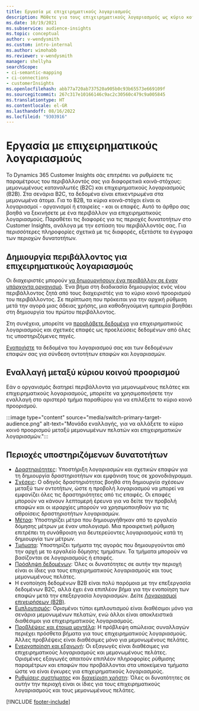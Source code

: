 ```yaml
---
title: Εργασία με επιχειρηματικούς λογαριασμούς
description: Μάθετε για τους επιχειρηματικούς λογαριασμούς ως κύριο κοινό στόχος στο Dynamics 365 Customer Insights.
ms.date: 10/19/2021
ms.subservice: audience-insights
ms.topic: conceptual
author: v-wendysmith
ms.custom: intro-internal
ms.author: wimohabb
ms.reviewer: v-wendysmith
manager: shellyha
searchScope:
- ci-semantic-mapping
- ci-connections
- customerInsights
ms.openlocfilehash: abb77a720ab737520a905b0c93b65573e669109f
ms.sourcegitcommit: 267c317e10166146c9ac2c30560c479c9a005845
ms.translationtype: HT
ms.contentlocale: el-GR
ms.lasthandoff: 08/16/2022
ms.locfileid: "9303916"
---
```

# <a name="work-with-business-accounts"></a>Εργασία με επιχειρηματικούς λογαριασμούς

Το Dynamics 365 Customer Insights σάς επιτρέπει να ρυθμίσετε τις παραμέτρους του περιβάλλοντός σας για διαφορετικά κοινά-στόχους: μεμονωμένους καταναλωτές (B2C) και επιχειρηματικούς λογαριασμούς (B2B). Στα σενάρια B2C, τα δεδομένα είναι επικεντρωμένα στα μεμονωμένα άτομα. Για το B2B, τα κύρια κοινά-στόχοι είναι οι λογαριασμοί - οργανισμοί ή εταιρείες - και οι επαφές. Αυτό το άρθρο σας βοηθά να ξεκινήσετε με ένα περιβάλλον για επιχειρηματικούς λογαριασμούς. Παραθέτει τις διαφορές για τις περιοχές δυνατοτήτων στο Customer Insights, ανάλογα με την εστίαση του περιβάλλοντός σας. Για περισσότερες πληροφορίες σχετικά με τις διαφορές, εξετάστε τα έγγραφα των περιοχών δυνατοτήτων. 

## <a name="create-an-environment-for-business-accounts"></a>Δημιουργία περιβάλλοντος για επιχειρηματικούς λογαριασμούς

Οι διαχειριστές μπορούν [να δημιουργήσουν ένα περιβάλλον σε έναν υπάρχοντα οργανισμό](create-environment.md). Ένα βήμα στη διαδικασία δημιουργίας ενός νέου περιβάλλοντος ζητά από τους διαχειριστές για το κύριο κοινό προορισμού του περιβάλλοντος. Σε περίπτωση που πρόκειται για την αρχική ρύθμιση μετά την αγορά μιας άδειας χρήσης, μια καθοδηγούμενη εμπειρία βοηθάει στη δημιουργία του πρώτου περιβάλλοντος.

Στη συνέχεια, μπορείτε να [προσλάβετε δεδομένα](data-sources.md) για επιχειρηματικούς λογαριασμούς και σχετικές επαφές ως προελεύσεις δεδομένων από όλες τις υποστηριζόμενες πηγές.

 [Ενοποιήστε](data-unification.md) τα δεδομένα του λογαριασμού σας και των δεδομένων επαφών σας για σύνδεση οντοτήτων επαφών και λογαριασμών.

## <a name="switch-between-primary-target-audience"></a>Εναλλαγή μεταξύ κύριου κοινού προορισμού

Εάν ο οργανισμός διατηρεί περιβάλλοντα για μεμονωμένους πελάτες και επιχειρηματικούς λογαριασμούς, μπορείτε να χρησιμοποιήσετε την εναλλαγή στο αριστερό τμήμα παραθύρου για να επιλέξετε το κύριο κοινό προορισμού.

:::image type="content" source="media/switch-primary-target-audience.png" alt-text="Μονάδα εναλλαγής, για να αλλάξετε το κύριο κοινό προορισμού μεταξύ μεμονωμένων πελατών και επιχειρηματικών λογαριασμών.":::

## <a name="supported-feature-areas"></a>Περιοχές υποστηριζόμενων δυνατοτήτων

- [Δραστηριότητες](activities.md): Υποστήριξη λογαριασμών και σχετικών επαφών για τη δημιουργία δραστηριοτήτων και εμφάνιση τους σε χρονοδιάγραμμα.
- [Σχέσεις](relationships.md): Ο οδηγός δραστηριότητας βοηθά στη δημιουργία σχέσεων μεταξύ των οντοτήτων, ώστε η προβολή λογαριασμού να μπορεί να εμφανίζει όλες τις δραστηριότητες από τις επαφές. Οι επαφές μπορούν να κάνουν λεπτομερή έρευνα για να δείτε την προβολή επαφών και οι ιεραρχίες μπορούν να χρησιμοποιηθούν για τις αθροίσεις δραστηριοτήτων λογαριασμών.
- [Μέτρα](measures.md): Υποστηρίζει μέτρα που δημιουργήθηκαν από το εργαλείο δόμησης μέτρων με έναν υπολογισμό. Μια προαιρετική ρύθμιση επιτρέπει τη συνάθροιση για δευτερεύοντες λογαριασμούς κατά τη δημιουργία των μέτρων.
- [Τμήματα](segments.md): Υποστηρίζει τμήματα της αγοράς που δημιουργούνται από την αρχή με το εργαλείο δόμησης τμημάτων. Τα τμήματα μπορούν να βασίζονται σε λογαριασμούς ή επαφές.
- [Πρόσληψη δεδομένων](data-sources.md): Όλες οι δυνατότητες σε αυτήν την περιοχή είναι οι ίδιες για τους επιχειρηματικούς λογαριασμούς και τους μεμονωμένους πελάτες.
- Η ενοποίηση δεδομένων Β2Β είναι πολύ παρόμοια με την επεξεργασία δεδομένων B2C, αλλά έχει ένα επιπλέον βήμα για την ενοποίηση των επαφών μετά την επεξεργασία λογαριασμών. Δείτε [Λογαριασμοί επιχειρήσεων (B2B)](data-unification.md).
- [Εμπλουτισμός](enrichment-hub.md): Ορισμένοι τύποι εμπλουτισμού είναι διαθέσιμοι μόνο για σενάρια μεμονωμένων πελατών, ενώ άλλοι είναι αποκλειστικά διαθέσιμοι για επιχειρηματικούς λογαριασμούς.
- [Προβλέψεις και έτοιμα μοντέλα](predictions-overview.md): Η πρόβλεψη απώλειας συναλλαγών περιέχει πρόσθετα βήματα για τους επιχειρηματικούς λογαριασμούς. Άλλες προβλέψεις είναι διαθέσιμες μόνο για μεμονωμένους πελάτες.
- [Ενεργοποίηση και εξαγωγή](export-destinations.md): Οι εξαγωγές είναι διαθέσιμες για επιχειρηματικούς λογαριασμούς και μεμονωμένους πελάτες. Ορισμένες εξαγωγές απαιτούν επιπλέον πληροφορίες ρύθμισης παραμέτρων και επαφών που προβάλλονται στα υποκείμενα τμήματα ώστε να είναι έγκυρες για επιχειρηματικούς λογαριασμούς.
- [Ρυθμίσεις συστήματος](system.md) και [διαχείριση χρήστη](permissions.md): Όλες οι δυνατότητες σε αυτήν την περιοχή είναι οι ίδιες για τους επιχειρηματικούς λογαριασμούς και τους μεμονωμένους πελάτες.

[!INCLUDE [footer-include](includes/footer-banner.md)]
